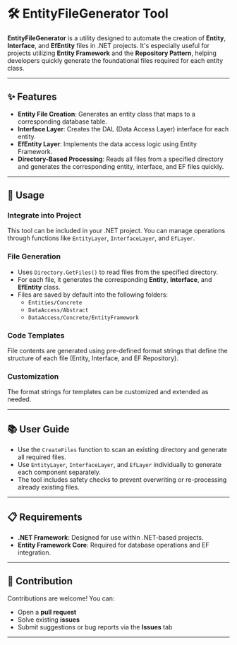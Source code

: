 # 🛠️ EntityFileGenerator Tool

**EntityFileGenerator** is a utility designed to automate the creation of **Entity**, **Interface**, and **EfEntity** files in .NET projects. It's especially useful for projects utilizing **Entity Framework** and the **Repository Pattern**, helping developers quickly generate the foundational files required for each entity class.

---

## ✨ Features

- **Entity File Creation**: Generates an entity class that maps to a corresponding database table.
- **Interface Layer**: Creates the DAL (Data Access Layer) interface for each entity.
- **EfEntity Layer**: Implements the data access logic using Entity Framework.
- **Directory-Based Processing**: Reads all files from a specified directory and generates the corresponding entity, interface, and EF files quickly.

---

## 🚀 Usage

### Integrate into Project

This tool can be included in your .NET project. You can manage operations through functions like `EntityLayer`, `InterfaceLayer`, and `EfLayer`.

### File Generation

- Uses `Directory.GetFiles()` to read files from the specified directory.
- For each file, it generates the corresponding **Entity**, **Interface**, and **EfEntity** class.
- Files are saved by default into the following folders:
  - `Entities/Concrete`
  - `DataAccess/Abstract`
  - `DataAccess/Concrete/EntityFramework`

### Code Templates

File contents are generated using pre-defined format strings that define the structure of each file (Entity, Interface, and EF Repository).

### Customization

The format strings for templates can be customized and extended as needed.

---

## 📚 User Guide

- Use the `CreateFiles` function to scan an existing directory and generate all required files.
- Use `EntityLayer`, `InterfaceLayer`, and `EfLayer` individually to generate each component separately.
- The tool includes safety checks to prevent overwriting or re-processing already existing files.

---

## 📋 Requirements

- **.NET Framework**: Designed for use within .NET-based projects.
- **Entity Framework Core**: Required for database operations and EF integration.

---

## 🤝 Contribution

Contributions are welcome! You can:
- Open a **pull request**
- Solve existing **issues**
- Submit suggestions or bug reports via the **Issues** tab

---
